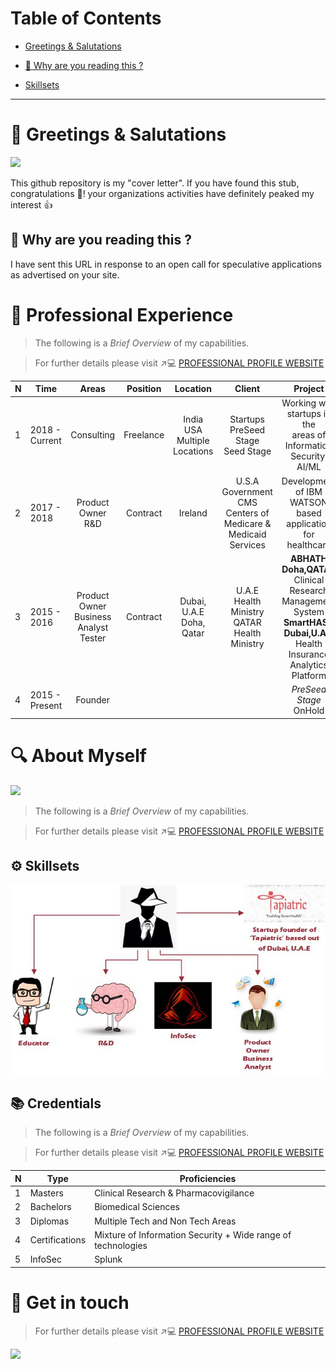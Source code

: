 # Table of Contents

- [Greetings & Salutations](#-greetings-&-salutations)
 * [👀 Why are you reading this ?](#-wh-are-you-reading-this-?)

- [Skillsets](#-get-in-touch)

---

# 👋 Greetings & Salutations 

![](https://media.giphy.com/media/QYkX9IMHthYn0Y3pcG/giphy.gif)

This github repository is my "cover letter". If you have found this stub, congratulations 🥳!  your organizations activities have definitely peaked my interest 👍

## 👀 Why are you reading this ?

I have sent this URL in response to an open call for speculative applications as advertised on your site. 

# 💼 Professional Experience 

> The following is a _Brief Overview_ of my capabilities.
 
> For further details please visit ↗️💻 [PROFESSIONAL PROFILE WEBSITE](http://www.sarfraz.xyz)

N | Time | Areas | Position | Location | Client | Project 
--- | --- | :---: | :---: | :---: | :---: | :---:
1 | 2018 - Current | Consulting | Freelance | India <br> USA <br> Multiple Locations | Startups <br> PreSeed Stage <br> Seed Stage |Working with startups in the <br> areas of <br> Information Security, AI/ML
2 | 2017 - 2018 | Product Owner <br> R&D | Contract | Ireland | U.S.A Government <br> CMS <br> Centers of Medicare & <br> Medicaid Services |Development of IBM WATSON based application for healthcare 
3 | 2015 - 2016 | Product Owner <br> Business Analyst <br> Tester | Contract |  Dubai, U.A.E <br> Doha, Qatar |U.A.E Health Ministry <br> QATAR Health Ministry  | **ABHATH Doha,QATAR** <br> Clinical Research <br> Management System <br> **SmartHASD Dubai,U.A.E** <br> Health Insurance <br> Analytics Platform| 
4 | 2015 - Present | Founder | | | | _PreSeed Stage_ <br> OnHold


# 🔍 About Myself

![](https://media.giphy.com/media/NQSZ1MVGLKuGibvJzv/giphy.gif)


> The following is a _Brief Overview_ of my capabilities.
 
> For further details please visit ↗️💻 [PROFESSIONAL PROFILE WEBSITE](http://www.sarfraz.xyz)


## ⚙️ Skillsets 

![](https://github.com/zarfraz/Engagementz/blob/main/skz.jpg)


## 📚 Credentials

> The following is a _Brief Overview_ of my capabilities.
 
> For further details please visit ↗️💻 [PROFESSIONAL PROFILE WEBSITE](http://www.sarfraz.xyz)

N | Type | Proficiencies
--- | --- | --- 
1 | Masters | Clinical Research & Pharmacovigilance
2 | Bachelors | Biomedical Sciences 
3 | Diplomas | Multiple Tech and Non Tech Areas
4 | Certifications | Mixture of Information Security + Wide range of technologies
5 | InfoSec | Splunk 

# 🤝 Get in touch 

> For further details please visit ↗️💻 [PROFESSIONAL PROFILE WEBSITE](http://www.sarfraz.xyz)

![](https://media.giphy.com/media/VgeGEVTdwzZao/giphy.gif)





